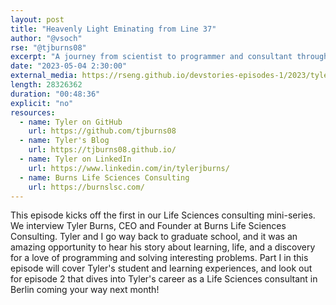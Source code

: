 ```yaml
---
layout: post
title: "Heavenly Light Eminating from Line 37"
author: "@vsoch"
rse: "@tjburns08"
excerpt: "A journey from scientist to programmer and consultant through an insightful and deep conversation."
date: "2023-05-04 2:30:00"
external_media: https://rseng.github.io/devstories-episodes-1/2023/tyler-burns-developer-stories-episode-85-part-1.mp3
length: 28326362
duration: "00:48:36"
explicit: "no"
resources:
  - name: Tyler on GitHub
    url: https://github.com/tjburns08
  - name: Tyler's Blog
    url: https://tjburns08.github.io/
  - name: Tyler on LinkedIn
    url: https://www.linkedin.com/in/tylerjburns/
  - name: Burns Life Sciences Consulting
    url: https://burnslsc.com/
---
```


This episode kicks off the first in our Life Sciences consulting mini-series. We interview Tyler Burns, CEO and Founder at Burns Life Sciences Consulting. Tyler and I go way back to graduate school, and it was an amazing opportunity to hear his story about learning, life, and a discovery for a love of programming and solving interesting problems. Part I in this episode will cover Tyler's student and learning experiences, and look out for episode 2 that dives into Tyler's career as a Life Sciences consultant in Berlin coming your way next month!
